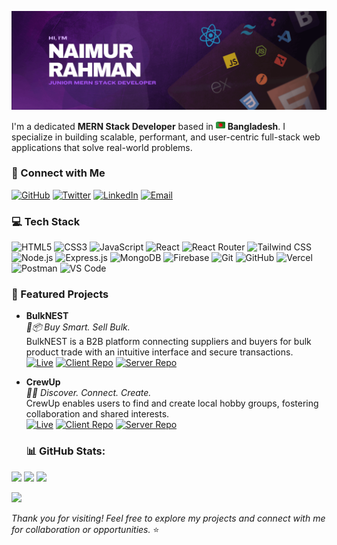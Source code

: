 <p align="center">
  <img src="https://github.com/wdNaimur/wdNaimur/blob/main/github-banner-naimur.png" alt="Naimur Rahman Banner" />
</p>

<p>
  I'm a dedicated <strong>MERN Stack Developer</strong> based in  
  <img src="https://github.com/wdNaimur/wdNaimur/blob/main/bangladesh.png" width="15" alt="Bangladesh flag" />  
  <strong>Bangladesh</strong>. I specialize in building scalable, performant, and user-centric full-stack web applications that solve real-world problems.
</p>

<h3>🔗 Connect with Me</h3>

[![GitHub](https://img.shields.io/badge/GitHub-%2312100E.svg?&style=for-the-badge&logo=github&logoColor=white)](https://github.com/wdNaimur) 
[![Twitter](https://img.shields.io/badge/Twitter-%231DA1F2.svg?&style=for-the-badge&logo=twitter&logoColor=white)](https://x.com/WdNaimur) 
[![LinkedIn](https://img.shields.io/badge/LinkedIn-%230077B5.svg?&style=for-the-badge&logo=linkedin&logoColor=white)](https://www.linkedin.com/in/wd-naimur/) 
[![Email](https://img.shields.io/badge/Email-D14836.svg?&style=for-the-badge&logo=gmail&logoColor=white)](mailto:wd.naimur@gmail.com)


<h3>💻 Tech Stack</h3>
<p>
  <!-- Frontend -->
  <img title="HTML5" alt="HTML5" src="https://img.shields.io/badge/-HTML5-E34F26?style=flat-square&logo=html5&logoColor=white" />
  <img title="CSS3" alt="CSS3" src="https://img.shields.io/badge/-CSS3-1572B6?style=flat-square&logo=css3&logoColor=white" />
  <img title="JavaScript" alt="JavaScript" src="https://img.shields.io/badge/-JavaScript-F7DF1E?style=flat-square&logo=javascript&logoColor=black" />
  <img title="React" alt="React" src="https://img.shields.io/badge/-React-61DAFB?style=flat-square&logo=react&logoColor=black" />
  <img title="React Router" alt="React Router" src="https://img.shields.io/badge/-React_Router-CA4245?style=flat-square&logo=react-router&logoColor=white" />
  <img title="Tailwind CSS" alt="Tailwind CSS" src="https://img.shields.io/badge/-TailwindCSS-38B2AC?style=flat-square&logo=tailwind-css&logoColor=white" />

  <!-- Backend -->
  <img title="Node.js" alt="Node.js" src="https://img.shields.io/badge/-Node.js-339933?style=flat-square&logo=node.js&logoColor=white" />
  <img title="Express.js" alt="Express.js" src="https://img.shields.io/badge/-Express.js-404d59?style=flat-square&logo=express&logoColor=white" />

  <!-- Database & Authentication -->
  <img title="MongoDB" alt="MongoDB" src="https://img.shields.io/badge/-MongoDB-4EA94B?style=flat-square&logo=mongodb&logoColor=white" />
  <img title="Firebase" alt="Firebase" src="https://img.shields.io/badge/-Firebase-FFCA28?style=flat-square&logo=firebase&logoColor=black" />

  <!-- Tools & Deployment -->
  <img title="Git" alt="Git" src="https://img.shields.io/badge/-Git-F05032?style=flat-square&logo=git&logoColor=white" />
  <img title="GitHub" alt="GitHub" src="https://img.shields.io/badge/-GitHub-181717?style=flat-square&logo=github&logoColor=white" />
  <img title="Vercel" alt="Vercel" src="https://img.shields.io/badge/-Vercel-000000?style=flat-square&logo=vercel&logoColor=white" />
  <img title="Postman" alt="Postman" src="https://img.shields.io/badge/-Postman-FF6C37?style=flat-square&logo=postman&logoColor=white" />
  <img title="Visual Studio Code" alt="VS Code" src="https://img.shields.io/badge/-VS_Code-007ACC?style=flat-square&logo=visual-studio-code&logoColor=white" />
</p>

<h3>📂 Featured Projects</h3>

- **BulkNEST**  
  _🛒📦 Buy Smart. Sell Bulk._  
  BulkNEST is a B2B platform connecting suppliers and buyers for bulk product trade with an intuitive interface and secure transactions.  
  [![Live](https://img.shields.io/badge/Live-Online-brightgreen?style=flat-square)](https://bulknest.web.app/) 
  [![Client Repo](https://img.shields.io/badge/Client_Repo-GitHub-blue?style=flat-square&logo=github&logoColor=white)](https://github.com/wdNaimur/bulknest-client) 
  [![Server Repo](https://img.shields.io/badge/Server_Repo-GitHub-blue?style=flat-square&logo=github&logoColor=white)](https://github.com/wdNaimur/bulknest-server)

- **CrewUp**  
  _🎯🤝 Discover. Connect. Create._  
  CrewUp enables users to find and create local hobby groups, fostering collaboration and shared interests.  
  [![Live](https://img.shields.io/badge/Live-Online-brightgreen?style=flat-square)](https://crewup.web.app/) 
  [![Client Repo](https://img.shields.io/badge/Client_Repo-GitHub-blue?style=flat-square&logo=github&logoColor=white)](https://github.com/wdNaimur/crewup-client) 
  [![Server Repo](https://img.shields.io/badge/Server_Repo-GitHub-blue?style=flat-square&logo=github&logoColor=white)](https://github.com/wdNaimur/crewup-server)

  <h3>📊 GitHub Stats:</h3>

![](https://nirzak-streak-stats.vercel.app/?user=wdNaimur&theme=dracula&hide_border=true)
![](https://github-readme-stats.vercel.app/api/top-langs/?username=wdNaimur&theme=dracula&hide_border=true&include_all_commits=true&count_private=true&layout=compact)
![](https://github-readme-stats.vercel.app/api?username=wdNaimur&theme=dracula&hide_border=true&include_all_commits=true&count_private=true)

[![](https://visitcount.itsvg.in/api?id=wdNaimur&icon=1&color=3)](https://visitcount.itsvg.in)


_Thank you for visiting! Feel free to explore my projects and connect with me for collaboration or opportunities._ ⭐
